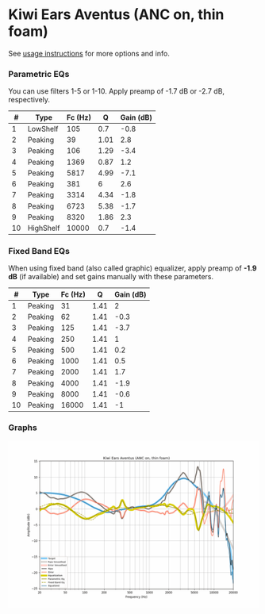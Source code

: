 # Kiwi Ears Aventus (ANC on, thin foam)
See [usage instructions](https://github.com/jaakkopasanen/AutoEq#usage) for more options and info.

### Parametric EQs
You can use filters 1-5 or 1-10. Apply preamp of -1.7 dB or -2.7 dB, respectively.

|   # | Type      |   Fc (Hz) |    Q |   Gain (dB) |
|-----|-----------|-----------|------|-------------|
|   1 | LowShelf  |       105 | 0.7  |        -0.8 |
|   2 | Peaking   |        39 | 1.01 |         2.8 |
|   3 | Peaking   |       106 | 1.29 |        -3.4 |
|   4 | Peaking   |      1369 | 0.87 |         1.2 |
|   5 | Peaking   |      5817 | 4.99 |        -7.1 |
|   6 | Peaking   |       381 | 6    |         2.6 |
|   7 | Peaking   |      3314 | 4.34 |        -1.8 |
|   8 | Peaking   |      6723 | 5.38 |        -1.7 |
|   9 | Peaking   |      8320 | 1.86 |         2.3 |
|  10 | HighShelf |     10000 | 0.7  |        -1.4 |

### Fixed Band EQs
When using fixed band (also called graphic) equalizer, apply preamp of **-1.9 dB** (if available) and set gains manually with these parameters.

|   # | Type    |   Fc (Hz) |    Q |   Gain (dB) |
|-----|---------|-----------|------|-------------|
|   1 | Peaking |        31 | 1.41 |         2   |
|   2 | Peaking |        62 | 1.41 |        -0.3 |
|   3 | Peaking |       125 | 1.41 |        -3.7 |
|   4 | Peaking |       250 | 1.41 |         1   |
|   5 | Peaking |       500 | 1.41 |         0.2 |
|   6 | Peaking |      1000 | 1.41 |         0.5 |
|   7 | Peaking |      2000 | 1.41 |         1.7 |
|   8 | Peaking |      4000 | 1.41 |        -1.9 |
|   9 | Peaking |      8000 | 1.41 |        -0.6 |
|  10 | Peaking |     16000 | 1.41 |        -1   |

### Graphs
![](./Kiwi%20Ears%20Aventus%20(ANC%20on,%20thin%20foam).png)
